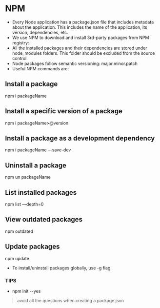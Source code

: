 # NPM

- Every Node application has a package.json file that includes metadata about the
application. This includes the name of the application, its version, dependencies,
etc.
- We use NPM to download and install 3rd-party packages from NPM registry:
- All the installed packages and their dependencies are stored under
node_modules folders. This folder should be excluded from the source control.
- Node packages follow semantic versioning: major.minor.patch
- Useful NPM commands are:

## Install a package
npm i packageName

## Install a specific version of a package
npm i packageName>@version

## Install a package as a development dependency
npm i packageName —save-dev

## Uninstall a package
npm un packageName

## List installed packages
npm list —depth=0

## View outdated packages
npm outdated

## Update packages
npm update
- To install/uninstall packages globally, use -g flag.


### TIPS
- npm init --yes
> avoid all the questions when creating a package.json